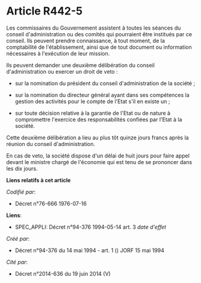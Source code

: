 # Article R442-5

Les commissaires du Gouvernement assistent à toutes les séances du conseil d'administration ou des comités qui pourraient
être institués par ce conseil. Ils peuvent prendre connaissance, à tout moment, de la comptabilité de l'établissement, ainsi
que de tout document ou information nécessaires à l'exécution de leur mission.

Ils peuvent demander une deuxième délibération du conseil d'administration ou exercer un droit de veto :

- sur la nomination du président du conseil d'administration de la société ;

- sur la nomination du directeur général ayant dans ses compétences la gestion des activités pour le compte de l'Etat s'il en
existe un ;

- sur toute décision relative à la garantie de l'Etat ou de nature à compromettre l'exercice des responsabilités confiées par
l'Etat à la société.

Cette deuxième délibération a lieu au plus tôt quinze jours francs après la réunion du conseil d'administration.

En cas de veto, la société dispose d'un délai de huit jours pour faire appel devant le ministre chargé de l'économie qui est
tenu de se prononcer dans les dix jours.

**Liens relatifs à cet article**

_Codifié par_:

  - Décret n°76-666 1976-07-16

**Liens**:

  - SPEC_APPLI: Décret n°94-376 1994-05-14 art. 3 *date d'effet*

_Créé par_:

  - Décret n°94-376 du 14 mai 1994 - art. 1 () JORF 15 mai 1994

_Cité par_:

  - Décret n°2014-636 du 19 juin 2014 (V)
